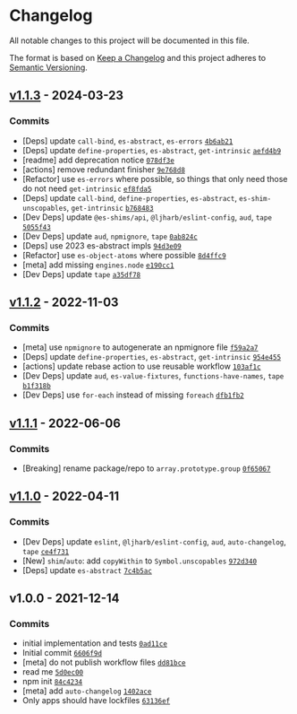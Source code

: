 # Changelog

All notable changes to this project will be documented in this file.

The format is based on [Keep a Changelog](https://keepachangelog.com/en/1.0.0/)
and this project adheres to [Semantic Versioning](https://semver.org/spec/v2.0.0.html).

## [v1.1.3](https://github.com/es-shims/Array.prototype.groupBy/compare/v1.1.2...v1.1.3) - 2024-03-23

### Commits

- [Deps] update `call-bind`, `es-abstract`, `es-errors` [`4b6ab21`](https://github.com/es-shims/Array.prototype.groupBy/commit/4b6ab21c004a1a88c896169cdf665d0db29166d3)
- [Deps] update `define-properties`, `es-abstract`, `get-intrinsic` [`aefd4b9`](https://github.com/es-shims/Array.prototype.groupBy/commit/aefd4b9153728926dfe407cbed6268995ed17f4b)
- [readme] add deprecation notice [`078df3e`](https://github.com/es-shims/Array.prototype.groupBy/commit/078df3ea669eb9f32c6e199780726cac7df8ccb4)
- [actions] remove redundant finisher [`9e768d8`](https://github.com/es-shims/Array.prototype.groupBy/commit/9e768d89639744c09213113af6445b7524034cf2)
- [Refactor] use `es-errors` where possible, so things that only need those do not need `get-intrinsic` [`ef8fda5`](https://github.com/es-shims/Array.prototype.groupBy/commit/ef8fda55e33022041ab9150eeb01d68141cdf233)
- [Deps] update `call-bind`, `define-properties`, `es-abstract`, `es-shim-unscopables`, `get-intrinsic` [`b768483`](https://github.com/es-shims/Array.prototype.groupBy/commit/b768483897db3da6dd275d84bad7f188ecbe8149)
- [Dev Deps] update `@es-shims/api`, `@ljharb/eslint-config`, `aud`, `tape` [`5055f43`](https://github.com/es-shims/Array.prototype.groupBy/commit/5055f43b7cd1a9722ef92dc6cc3a614925d8b931)
- [Dev Deps] update `aud`, `npmignore`, `tape` [`0ab824c`](https://github.com/es-shims/Array.prototype.groupBy/commit/0ab824caa19fe7eda02be226d2629ca1c0e26786)
- [Deps] use 2023 es-abstract impls [`94d3e09`](https://github.com/es-shims/Array.prototype.groupBy/commit/94d3e098674635a49e0ada0ce3470ac97aa7d686)
- [Refactor] use `es-object-atoms` where possible [`8d4ffc9`](https://github.com/es-shims/Array.prototype.groupBy/commit/8d4ffc9671bf083692c7973ee783a2c476103db5)
- [meta] add missing `engines.node` [`e190cc1`](https://github.com/es-shims/Array.prototype.groupBy/commit/e190cc1e261fde83d6700f43baf34bbbd2bd59fd)
- [Dev Deps] update `tape` [`a35df78`](https://github.com/es-shims/Array.prototype.groupBy/commit/a35df7886c578f7d5bb0086298a111d960f0ff1a)

## [v1.1.2](https://github.com/es-shims/Array.prototype.groupBy/compare/v1.1.1...v1.1.2) - 2022-11-03

### Commits

- [meta] use `npmignore` to autogenerate an npmignore file [`f59a2a7`](https://github.com/es-shims/Array.prototype.groupBy/commit/f59a2a704a3abe8cdc9f8a10b958edbb8ea96a6c)
- [Deps] update `define-properties`, `es-abstract`, `get-intrinsic` [`954e455`](https://github.com/es-shims/Array.prototype.groupBy/commit/954e45537ce4531988a8596bfa02d8ccb391d607)
- [actions] update rebase action to use reusable workflow [`103af1c`](https://github.com/es-shims/Array.prototype.groupBy/commit/103af1c6d067557a5cfe5a565c65444e24977049)
- [Dev Deps] update `aud`, `es-value-fixtures`, `functions-have-names`, `tape` [`b1f318b`](https://github.com/es-shims/Array.prototype.groupBy/commit/b1f318b88b216f13886940788610fb47dcda57bf)
- [Dev Deps] use `for-each` instead of missing `foreach` [`dfb1fb2`](https://github.com/es-shims/Array.prototype.groupBy/commit/dfb1fb2b992512094d4cf60441a470e3f3b22efb)

## [v1.1.1](https://github.com/es-shims/Array.prototype.groupBy/compare/v1.1.0...v1.1.1) - 2022-06-06

### Commits

- [Breaking] rename package/repo to `array.prototype.group` [`0f65067`](https://github.com/es-shims/Array.prototype.groupBy/commit/0f65067d15f53fed7f205252e248bc1bae1e3c71)

## [v1.1.0](https://github.com/es-shims/Array.prototype.groupBy/compare/v1.0.0...v1.1.0) - 2022-04-11

### Commits

- [Dev Deps] update `eslint`, `@ljharb/eslint-config`, `aud`, `auto-changelog`, `tape` [`ce4f731`](https://github.com/es-shims/Array.prototype.groupBy/commit/ce4f731b32db9a3f86672b5ef9ea66ac0ba04a18)
- [New] `shim`/`auto`: add `copyWithin` to `Symbol.unscopables` [`972d340`](https://github.com/es-shims/Array.prototype.groupBy/commit/972d340995c6d72e73d846e91db7b56b8c43e492)
- [Deps] update `es-abstract` [`7c4b5ac`](https://github.com/es-shims/Array.prototype.groupBy/commit/7c4b5ac5cfcfdea8efd069a5b947878c443c41e6)

## v1.0.0 - 2021-12-14

### Commits

- initial implementation and tests [`0ad11ce`](https://github.com/es-shims/Array.prototype.groupBy/commit/0ad11cee03cbb6ba3e284c152a72673c9e361c4a)
- Initial commit [`6606f9d`](https://github.com/es-shims/Array.prototype.groupBy/commit/6606f9d08ec03e865c864c41d142fd7b75c75182)
- [meta] do not publish workflow files [`dd81bce`](https://github.com/es-shims/Array.prototype.groupBy/commit/dd81bce778d29bf3cee86a773824400c612c4fff)
- read me [`5d0ec00`](https://github.com/es-shims/Array.prototype.groupBy/commit/5d0ec00a24a2c23728c16a8e78d205b197532f7b)
- npm init [`84c4234`](https://github.com/es-shims/Array.prototype.groupBy/commit/84c42344e12a26def11d8aefd3dc41c0a7c4211b)
- [meta] add `auto-changelog` [`1402ace`](https://github.com/es-shims/Array.prototype.groupBy/commit/1402ace2ed7626c7704cb59578cae84bd69b492d)
- Only apps should have lockfiles [`63136ef`](https://github.com/es-shims/Array.prototype.groupBy/commit/63136ef4f2dbdcb3bf67b951f112729bdc1c1e6d)
